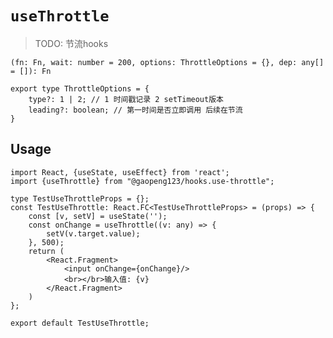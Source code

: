 # `useThrottle`

> TODO: 节流hooks

`(fn: Fn, wait: number = 200, options: ThrottleOptions = {}, dep: any[] = []): Fn`

```tsx
export type ThrottleOptions = {
    type?: 1 | 2; // 1 时间戳记录 2 setTimeout版本
    leading?: boolean; // 第一时间是否立即调用 后续在节流
}
```

## Usage

```
import React, {useState, useEffect} from 'react';
import {useThrottle} from "@gaopeng123/hooks.use-throttle";

type TestUseThrottleProps = {};
const TestUseThrottle: React.FC<TestUseThrottleProps> = (props) => {
    const [v, setV] = useState('');
    const onChange = useThrottle((v: any) => {
        setV(v.target.value);
    }, 500);
    return (
        <React.Fragment>
            <input onChange={onChange}/>
            <br></br>输入值: {v}
        </React.Fragment>
    )
};

export default TestUseThrottle;

```
